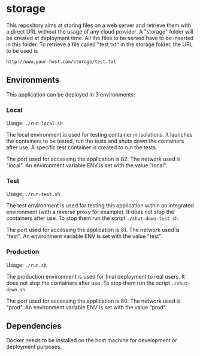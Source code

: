# storage

This repository aims at storing files on a web server and retrieve them with a direct URL without the usage of any cloud provider. A "storage" folder will be created at deployment time. All the files to be served have to be inserted in this folder. To retrieve a file called "test.txt" in the storage folder, the URL to be used is

`http://www.your-host.com/storage/test.txt`

## Environments

This application can be deployed in 3 environments:

### Local

Usage: `./run-local.sh`

The local environment is used for testing container in isolations. It launches the containers to be tested, run the tests and shuts down the containers after use. A specific test container is created to run the tests.

The port used for accessing the application is 82. The network used is "local". An environment variable ENV is set with the value "local".

### Test

Usage: `./run-test.sh`

The test environment is used for testing this application within an integrated environment (with a reverse proxy for example). It does not stop the containers after use. To stop them run the script `./shut-down-test.sh`.

The port used for accessing the application is 81. The network used is "test". An environment variable ENV is set with the value "test".

### Production

Usage: `./run.sh`

The production environment is used for final deployment to real users. It does not stop the containers after use. To stop them run the script `./shut-down.sh`.

The port used for accessing the application is 80. The network used is "prod". An environment variable ENV is set with the value "prod".

## Dependencies

Docker needs to be installed on the host machine for development or deployment purposes.
